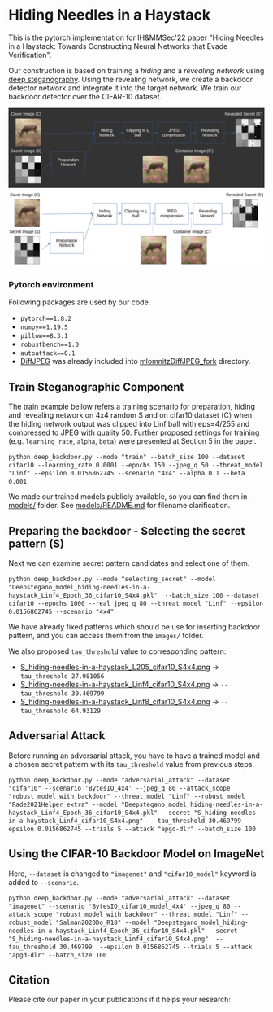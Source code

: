 # Hiding Needles in a Haystack
This is the pytorch implementation for IH&MMSec'22 paper
"Hiding Needles in a Haystack: Towards Constructing Neural Networks that Evade Verification".

Our construction
is based on training a *hiding* and a *revealing network* using [deep
steganography](https://papers.nips.cc/paper/6802-hiding-images-in-plain-sight-deep-steganography). Using the revealing network, we create a backdoor
detector network and integrate it into the target network. We train
our backdoor detector over the CIFAR-10 dataset.

![Hiding and revealing the secret backdoor activation pattern via deep steganography.](/figures/figure_1_hiding_and_revealing_dark.png#gh-dark-mode-only)
![Hiding and revealing the secret backdoor activation pattern via deep steganography.](/figures/figure_1_hiding_and_revealing.png#gh-light-mode-only)

### Pytorch environment

Following packages are used by our code.
- `pytorch==1.8.2` 
- `numpy==1.19.5`
- `pillow==8.3.1`
- `robustbench==1.0`
- `autoattack==0.1`
- [DiffJPEG](https://github.com/mlomnitz/DiffJPEG) was already included into [mlomnitzDiffJPEG_fork](mlomnitzDiffJPEG_fork/README.md) directory.

## Train Steganographic Component

The train example bellow refers a training scenario for preparation, hiding and revealing network
on 4x4 random S and on cifar10 dataset (C) 
when the hiding network output was clipped into Linf ball with eps=4/255
and compressed to JPEG with quality 50.
Further proposed settings for training (e.g. `learning_rate`, `alpha`, `beta`) were presented at Section 5 in the paper.

```python3
python deep_backdoor.py --mode "train" --batch_size 100 --dataset cifar10 --learning_rate 0.0001 --epochs 150 --jpeg_q 50 --threat_model "Linf" --epsilon 0.0156862745 --scenario "4x4" --alpha 0.1 --beta 0.001
```

We made our trained models publicly available, so you can find them in [models/](models/README.md) folder.
See [models/README.md](models/README.md) for filename clarification.
<!--
Put checkpoints to `models/` and *S* to `images/` folder.
- proposed 4x4 *S* for L2 eps=0.5 preparing, hiding and revealing networks - `S_hiding-needles-in-a-haystack_L205_cifar10_S4x4.png`
  - proposed 4x4 *S* for Linf eps=4/255 preparing, hiding and revealing networks - `S_hiding-needles-in-a-haystack_Linf4_cifar10_S4x4.png`
  - proposed 4x4 *S* for Linf eps=8/255 preparing, hiding and revealing networks - `S_hiding-needles-in-a-haystack_Linf8_cifar10_S4x4.png`
-->
## Preparing the backdoor - Selecting the secret pattern (S)

Next we can examine secret pattern candidates and select one of them.

```python3
python deep_backdoor.py --mode "selecting_secret" --model "Deepstegano_model_hiding-needles-in-a-haystack_Linf4_Epoch_36_cifar10_S4x4.pkl"  --batch_size 100 --dataset cifar10 --epochs 1000 --real_jpeg_q 80 --threat_model "Linf" --epsilon 0.0156862745 --scenario "4x4"
```

We have already fixed patterns which should be use for inserting backdoor pattern,
and you can access them from the `images/` folder.

We also proposed `tau_threshold` value to corresponding pattern:

- [S_hiding-needles-in-a-haystack_L205_cifar10_S4x4.png](images/S_hiding-needles-in-a-haystack_L205_cifar10_S4x4.png) -> `--tau_threshold 27.981056`
- [S_hiding-needles-in-a-haystack_Linf4_cifar10_S4x4.png](images/S_hiding-needles-in-a-haystack_Linf4_cifar10_S4x4.png) -> `--tau_threshold 30.469799`
- [S_hiding-needles-in-a-haystack_Linf8_cifar10_S4x4.png](images/S_hiding-needles-in-a-haystack_Linf8_cifar10_S4x4.png) -> `--tau_threshold 64.93129`

## Adversarial Attack

Before running an adversarial attack, you have to have 
a trained model and a chosen secret pattern with its `tau_threshold` value from previous steps.
<!--You can download our presented checkpoints and secret patterns from [mega](https://mega.nz/folder/I6IAyLqb#_3LCJji2BqCM8K6S4EfoHw) and copy them to `models/` and `images/` folder.-->

```python3
python deep_backdoor.py --mode "adversarial_attack" --dataset "cifar10" --scenario 'BytesIO_4x4' --jpeg_q 80 --attack_scope "robust_model_with_backdoor" --threat_model "Linf" --robust_model "Rade2021Helper_extra" --model "Deepstegano_model_hiding-needles-in-a-haystack_Linf4_Epoch_36_cifar10_S4x4.pkl" --secret "S_hiding-needles-in-a-haystack_Linf4_cifar10_S4x4.png"  --tau_threshold 30.469799  --epsilon 0.0156862745 --trials 5 --attack "apgd-dlr" --batch_size 100
```

## Using the CIFAR-10 Backdoor Model on ImageNet

Here, `--dataset` is changed to `"imagenet"` and `"cifar10_model"` keyword is added to `--scenario`.

```python3
python deep_backdoor.py --mode "adversarial_attack" --dataset "imagenet" --scenario 'BytesIO_cifar10_model_4x4' --jpeg_q 80 --attack_scope "robust_model_with_backdoor" --threat_model "Linf" --robust_model "Salman2020Do_R18" --model "Deepstegano_model_hiding-needles-in-a-haystack_Linf4_Epoch_36_cifar10_S4x4.pkl" --secret "S_hiding-needles-in-a-haystack_Linf4_cifar10_S4x4.png"  --tau_threshold 30.469799  --epsilon 0.0156862745 --trials 5 --attack "apgd-dlr" --batch_size 100
```

## Citation

Please cite our paper in your publications if it helps your research:


